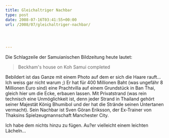 ```yaml
---
title: Gleichaltriger Nachbar
type: post
date: 2008-07-16T03:41:55+00:00
url: /2008/07/gleichaltriger-nachbar/




---
```

Die Schlagzeile der Samuianischen Bildzeitung heute lautet:

> Beckham's house on Koh Samui completed

Bebildert ist das Ganze mit einem Photo auf dem er sich die Haare rauft... Ich weiss gar nicht warum ;) Er hat für 400 Millionen Baht (was ungefähr 8 Millionen Euro sind) eine Prachtvilla auf einem Grundstück in Ban Thai, gleich hier um die Ecke, erbauen lassen. Mit Privatstrand (was rein technisch eine Unmöglichkeit ist, denn jeder Strand in Thailand gehört seiner Majestät König Bhumibol und der hat die Strände seinen Untertanen vermacht). Sein Nachbar ist Sven Göran Eriksson, der Ex-Trainer von Thaksins Spielzeugmannschaft Manchester City.

Ich habe dem nichts hinzu zu fügen. Au?er vielleicht einem leichten Lächeln...
